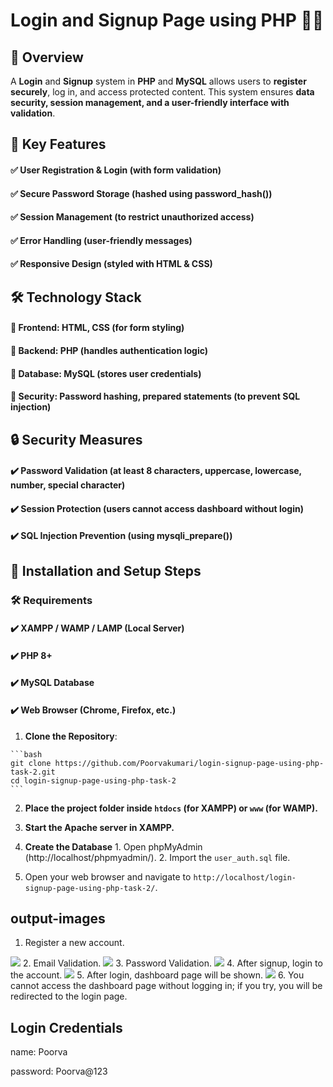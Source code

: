   # Login and Signup Page using PHP 📝🔑

  ## 📌 Overview

  A **Login** and **Signup** system in **PHP** and **MySQL** allows users to **register securely**, log in, and access protected content. This system ensures **data security, session management, and a user-friendly interface with validation**.

  ## 🚀 Key Features

  #### ✅ User Registration & Login (with form validation)
  #### ✅ Secure Password Storage (hashed using password_hash())
  #### ✅ Session Management (to restrict unauthorized access)
  #### ✅ Error Handling (user-friendly messages)
  #### ✅ Responsive Design (styled with HTML & CSS)


  ## 🛠️ Technology Stack

  #### 🔹 Frontend: HTML, CSS (for form styling)
  #### 🔹 Backend: PHP (handles authentication logic)
  #### 🔹 Database: MySQL (stores user credentials)
  #### 🔹 Security: Password hashing, prepared statements (to prevent SQL injection)


  ## 🔒 Security Measures

  #### ✔️ Password Validation (at least 8 characters, uppercase, lowercase, number, special character)
  #### ✔️ Session Protection (users cannot access dashboard without login)
  #### ✔️ SQL Injection Prevention (using mysqli_prepare())

  ## 🔧 Installation and Setup Steps

  ### 🛠️ Requirements

  #### ✔️ XAMPP / WAMP / LAMP (Local Server)
  #### ✔️ PHP 8+
  #### ✔️ MySQL Database
  #### ✔️ Web Browser (Chrome, Firefox, etc.)

  1. **Clone the Repository**:

    ```bash
    git clone https://github.com/Poorvakumari/login-signup-page-using-php-task-2.git
    cd login-signup-page-using-php-task-2
    ```

  2. **Place the project folder inside `htdocs` (for XAMPP) or `www` (for WAMP).**

  3. **Start the Apache server in XAMPP.**

  4. **Create the Database**
    1. Open phpMyAdmin (http://localhost/phpmyadmin/).
    2. Import the `user_auth.sql` file.

  5. Open your web browser and navigate to `http://localhost/login-signup-page-using-php-task-2/`.

  ## output-images

  1. Register a new account.
  <img src="/login-signup-page-using-php-task-2/output_images/signup-page.png"/>
  2. Email Validation.
  <img src="/login-signup-page-using-php-task-2/output_images/email-validation.png"/>
  3. Password Validation.
  <img src="/login-signup-page-using-php-task-2/output_images/Password-validation.png"/>
  4. After signup, login to the account.
  <img src="/login-signup-page-using-php-task-2/output_images/login.png"/>
  5. After login, dashboard page will be shown.
  <img src="/login-signup-page-using-php-task-2/output_images/dashboard.png"/>
  6. You cannot access the dashboard page without logging in; if you try, you will be redirected to the login page.

## Login Credentials

name: Poorva

password: Poorva@123
